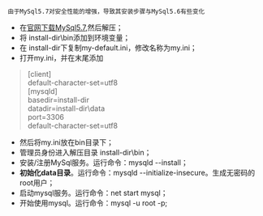 `由于MySql5.7对安全性能的增强，导致其安装步骤与MySql5.6有些变化` 

* 在[官网下载MySql5.7](http://dev.mysql.com/downloads/mysql/),然后解压；
* 将 install-dir\bin添加到环境变量；
* 在 install-dir下复制my-default.ini，修改名称为my.ini；
* 打开my.ini，并在末尾添加  
> [client]  
> default-character-set=utf8  
> [mysqld]  
> basedir=install-dir  
> datadir=install-dir\data  
> port=3306  
> default-character-set=utf8  

* 然后将my.ini放在bin目录下；
* 管理员身份进入解压目录 install-dir\bin；
* 安装/注册MySql服务。运行命令：mysqld --install；
* **初始化data目录**。运行命令：mysqld --initialize-insecure。生成无密码的root用户；
* 启动mysql服务。运行命令：net start mysql；
* 开始使用mysql。运行命令：mysql -u root -p;